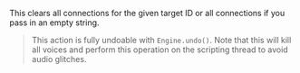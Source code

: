 This clears all connections for the given target ID or all connections if you pass in an empty string. 

> This action is fully undoable with `Engine.undo()`. Note that this will kill all voices and perform this operation on the scripting thread to avoid audio glitches.